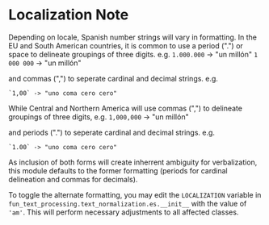 # Localization Note

Depending on locale, Spanish number strings will vary in formatting. In the EU and South American countries, it is common to use a period (".") or space to delineate groupings of three
digits. e.g.
	`1.000.000` -> "un millón"
	`1 000 000` -> "un millón"

and commas (",") to seperate cardinal and decimal strings. e.g.

	`1,00` -> "uno coma cero cero"

While Central and Northern America will use commas (",") to delineate groupings of three digits, e.g.
	`1,000,000` -> "un millón"

and periods (".") to seperate cardinal and decimal strings. e.g.

	`1.00` -> "uno coma cero cero"

As inclusion of both forms will create inherrent ambiguity for verbalization, this module defaults to the former formatting (periods for cardinal delineation and commas for decimals).

To toggle the alternate formatting, you may edit the `LOCALIZATION` variable in `fun_text_processing.text_normalization.es.__init__` with the value of `'am'`. This will perform necessary
adjustments to all affected classes.